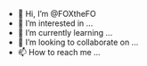 - 👋 Hi, I’m @FOXtheFO
- 👀 I’m interested in ...
- 🌱 I’m currently learning ...
- 💞️ I’m looking to collaborate on ...
- 📫 How to reach me ...

<!---
FOXtheFO/FOXtheFO is a ✨ special ✨ repository because its `README.md` (this file) appears on your GitHub profile.
You can click the Preview link to take a look at your changes.
--->
